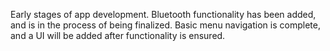 Early stages of app development. Bluetooth functionality has been added, and is in the process of being finalized. Basic menu navigation is complete, and a UI will be added after functionality is ensured.
